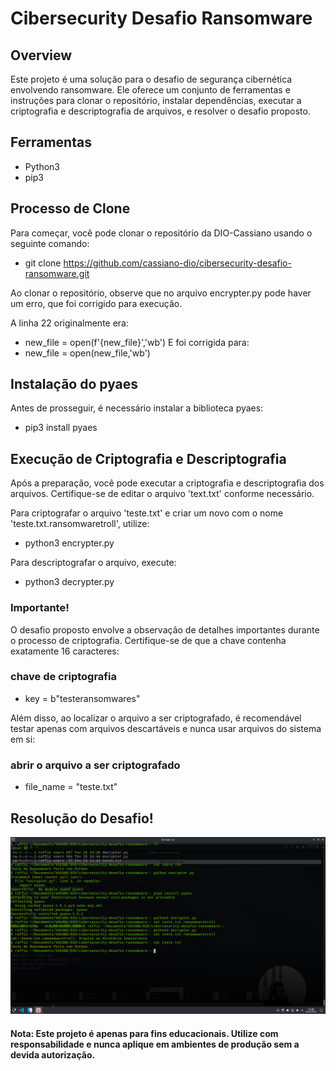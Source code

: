 # Cibersecurity Desafio Ransomware

## Overview

Este projeto é uma solução para o desafio de segurança cibernética envolvendo ransomware. Ele oferece um conjunto de ferramentas e instruções para clonar o repositório, instalar dependências, executar a criptografia e descriptografia de arquivos, e resolver o desafio proposto.

## Ferramentas

- Python3
- pip3

## Processo de Clone

Para começar, você pode clonar o repositório da DIO-Cassiano usando o seguinte comando:

- git clone https://github.com/cassiano-dio/cibersecurity-desafio-ransomware.git

Ao clonar o repositório, observe que no arquivo encrypter.py pode haver um erro, que foi corrigido para execução.

A linha 22 originalmente era:
- new_file = open(f'{new_file}','wb')
E foi corrigida para:
- new_file = open(new_file,'wb')

## Instalação do pyaes
Antes de prosseguir, é necessário instalar a biblioteca pyaes:
- pip3 install pyaes

## Execução de Criptografia e Descriptografia

Após a preparação, você pode executar a criptografia e descriptografia dos arquivos. Certifique-se de editar o arquivo 'text.txt' conforme necessário.

Para criptografar o arquivo 'teste.txt' e criar um novo com o nome 'teste.txt.ransomwaretroll', utilize:
- python3 encrypter.py

Para descriptografar o arquivo, execute:
- python3 decrypter.py

### Importante!

O desafio proposto envolve a observação de detalhes importantes durante o processo de criptografia. Certifique-se de que a chave contenha exatamente 16 caracteres:

### chave de criptografia
- key = b"testeransomwares"

Além disso, ao localizar o arquivo a ser criptografado, é recomendável testar apenas com arquivos descartáveis e nunca usar arquivos do sistema em si:

### abrir o arquivo a ser criptografado
- file_name = "teste.txt"

## Resolução do Desafio!

![Alt text](./Teste_ransomware.png "Título opcional")

#### Nota: Este projeto é apenas para fins educacionais. Utilize com responsabilidade e nunca aplique em ambientes de produção sem a devida autorização.

